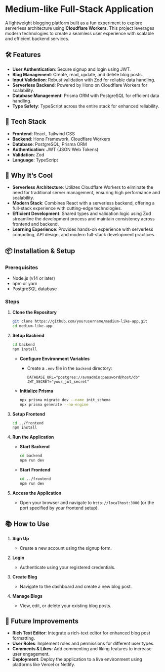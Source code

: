 # Medium-like Full-Stack Application

A lightweight blogging platform built as a fun experiment to explore serverless architecture using **Cloudflare Workers**. This project leverages modern technologies to create a seamless user experience with scalable and efficient backend services.

## 🛠 Features

- **User Authentication**: Secure signup and login using JWT.
- **Blog Management**: Create, read, update, and delete blog posts.
- **Input Validation**: Robust validation with Zod for reliable data handling.
- **Serverless Backend**: Powered by Hono on Cloudflare Workers for scalability.
- **Database Management**: Prisma ORM with PostgreSQL for efficient data handling.
- **Type Safety**: TypeScript across the entire stack for enhanced reliability.

## 🚀 Tech Stack

- **Frontend**: React, Tailwind CSS
- **Backend**: Hono Framework, Cloudflare Workers
- **Database**: PostgreSQL, Prisma ORM
- **Authentication**: JWT (JSON Web Tokens)
- **Validation**: Zod
- **Language**: TypeScript

## 🌟 Why It’s Cool

- **Serverless Architecture**: Utilizes Cloudflare Workers to eliminate the need for traditional server management, ensuring high performance and scalability.
- **Modern Stack**: Combines React with a serverless backend, offering a full-stack experience with cutting-edge technologies.
- **Efficient Development**: Shared types and validation logic using Zod streamline the development process and maintain consistency across frontend and backend.
- **Learning Experience**: Provides hands-on experience with serverless computing, API design, and modern full-stack development practices.

## 📦 Installation & Setup

### Prerequisites

- Node.js (v14 or later)
- npm or yarn
- PostgreSQL database

### Steps

1. **Clone the Repository**
    ```bash
    git clone https://github.com/yourusername/medium-like-app.git
    cd medium-like-app
    ```

2. **Setup Backend**

    ```bash
    cd backend
    npm install
    ```

    - **Configure Environment Variables**
      - Create a `.env` file in the `backend` directory:
        ```env
        DATABASE_URL="postgres://avnadmin:password@host/db"
        JWT_SECRET="your_jwt_secret"
        ```

    - **Initialize Prisma**
      ```bash
      npx prisma migrate dev --name init_schema
      npx prisma generate --no-engine
      ```

3. **Setup Frontend**

    ```bash
    cd ../frontend
    npm install
    ```

4. **Run the Application**

    - **Start Backend**
      ```bash
      cd backend
      npm run dev
      ```

    - **Start Frontend**
      ```bash
      cd ../frontend
      npm run dev
      ```

5. **Access the Application**
    - Open your browser and navigate to `http://localhost:3000` (or the port specified by your frontend setup).

## 📚 How to Use

1. **Sign Up**
    - Create a new account using the signup form.

2. **Login**
    - Authenticate using your registered credentials.

3. **Create Blog**
    - Navigate to the dashboard and create a new blog post.

4. **Manage Blogs**
    - View, edit, or delete your existing blog posts.

## 🔧 Future Improvements

- **Rich Text Editor**: Integrate a rich-text editor for enhanced blog post formatting.
- **User Roles**: Implement roles and permissions for different user types.
- **Comments & Likes**: Add commenting and liking features to increase user engagement.
- **Deployment**: Deploy the application to a live environment using platforms like Vercel or Netlify.
